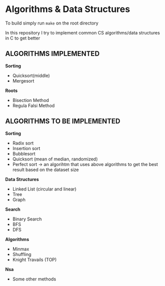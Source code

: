 # Algorithms & Data Structures

To build simply run `make` on the root directory

In this repository I try to implement common CS algorithms/data structures in C to get better

## ALGORITHMS IMPLEMENTED

**Sorting**

- Quicksort(middle)
- Mergesort

**Roots**

- Bisection Method
- Regula Falsi Method

## ALGORITHMS TO BE IMPLEMENTED

 **Sorting**

- Radix sort
- Insertion sort
- Bubblesort
- Quicksort (mean of median, randomized)
- Perfect sort -> an algorihtm that uses above algorithms to get the best result based on the dataset size

**Data Structures**

- Linked List (circular and linear)
- Tree
- Graph

**Search**

- Binary Search
- BFS
- DFS

**Algorithms**
- Minmax
- Shuffling
- Knight Travails (TOP)

**Nsa**

- Some other methods
